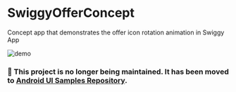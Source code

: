 # SwiggyOfferConcept
Concept app that demonstrates the offer icon rotation animation in Swiggy App

![demo](demo.gif)

### 🚧 This project is no longer being maintained. It has been moved to [Android UI Samples Repository](https://github.com/nikhilbansal97/Android-UI-Samples).
